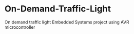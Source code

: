 # On-Demand-Traffic-Light
On demand traffic light Embedded Systems project using AVR microcontroller 
